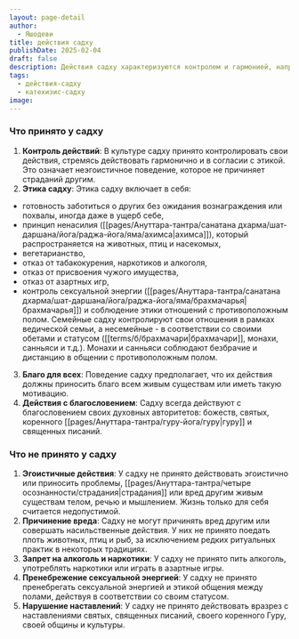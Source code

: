 ```yaml
---
layout: page-detail
author:
  - Яшодеви
title: действия садху
publishDate: 2025-02-04
draft: false
description: Действия садху характеризуются контролем и гармонией, направленными на благо всех живых существ. Они следуют строгой этике, включающей ненасилие, вегетарианство и отказ от эгоистичного поведения, алкоголя и наркотиков. Садху действуют с благословением своих духовных авторитетов и в соответствии со своей духовной культурой.
tags:
  - действия-садху
  - катехизис-садху
image:
---
```

### Что принято у садху
1. **Контроль действий**: В культуре садху принято контролировать свои действия, стремясь действовать гармонично и в согласии с этикой. Это означает неэгоистичное поведение, которое не причиняет страданий другим.
2. **Этика садху**: Этика садху включает в себя:
- готовность заботиться о других без ожидания вознаграждения или похвалы, иногда даже в ущерб себе,
- принцип ненасилия ([[pages/Ануттара-тантра/санатана дхарма/шат-даршана/йога/раджа-йога/яма/ахимса|ахимса]]), который распространяется на животных, птиц и насекомых,
- вегетарианство,
- отказ от табакокурения, наркотиков и алкоголя,
- отказ от присвоения чужого имущества,
- отказ от азартных игр,
- контроль сексуальной энергии ([[pages/Ануттара-тантра/санатана дхарма/шат-даршана/йога/раджа-йога/яма/брахмачарья|брахмачарья]]) и соблюдение этики отношений с противоположным полом. Семейные садху контролируют свои отношения в рамках ведической семьи, а несемейные - в соответствии со своими обетами и статусом ([[terms/б/брахмачари|брахмачари]], монахи, санньяси и т.д.). Монахи и санньяси соблюдают безбрачие и дистанцию в общении с противоположным полом.
3. **Благо для всех**: Поведение садху предполагает, что их действия должны приносить благо всем живым существам или иметь такую мотивацию.
4. **Действия с благословением**: Садху всегда действуют с благословением своих духовных авторитетов: божеств, святых, коренного [[pages/Ануттара-тантра/гуру-йога/гуру|гуру]] и священных писаний.

### Что не принято у садху
1. **Эгоистичные действия**: У садху не принято действовать эгоистично или приносить проблемы, [[pages/Ануттара-тантра/четыре осознанности/страдания|страдания]] или вред другим живым существам телом, речью и мышлением. Жизнь только для себя считается недопустимой.
2. **Причинение вреда**: Садху не могут причинять вред другим или совершать насильственные действия. У них не принято поедать плоть животных, птиц и рыб, за исключением редких ритуальных практик в некоторых традициях.
3. **Запрет на алкоголь и наркотики**: У садху не принято пить алкоголь, употреблять наркотики или играть в азартные игры.
4. **Пренебрежение сексуальной энергией**: У садху не принято пренебрегать сексуальной энергией и этикой общения между полами, действуя в соответствии со своим статусом.
5. **Нарушение наставлений**: У садху не принято действовать вразрез с наставлениями святых, священных писаний, своего коренного Гуру, своей общины и культуры.